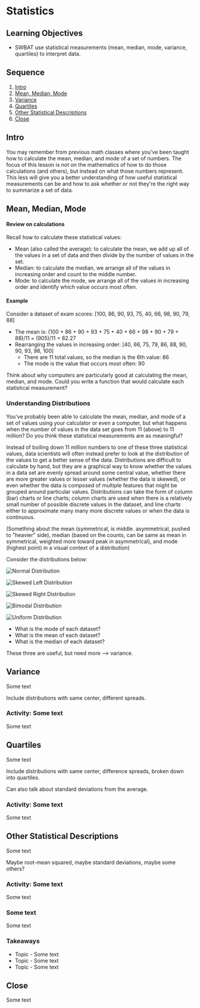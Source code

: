 # Statistics

## Learning Objectives

* SWBAT use statistical measurements (mean, median, mode, variance, quartiles) to interpret data.

## Sequence

1. [Intro](#intro)
2. [Mean, Median, Mode](#mean-median-mode)
3. [Variance](#variance)
4. [Quartiles](#quartiles)
5. [Other Statistical Descriptions](#other-statistical-descriptions)
6. [Close](#close)

## Intro

You may remember from previous math classes where you've been taught how to calculate the mean, median, and mode of a set of numbers. The focus of this lesson is not on the mathematics of how to do those calculations (and others), but instead on what those numbers represent. This less will give you a better understanding of how useful statistical measurements can be and how to ask whether or not they're the right way to summarize a set of data. 

## Mean, Median, Mode

#### Review on calculations

Recall how to calculate these statistical values:

- Mean (also called the average): to calculate the mean, we add up all of the values in a set of data and then divide by the number of values in the set.
- Median: to calculate the median, we arrange all of the values in increasing order and count to the middle number.
- Mode: to calculate the mode, we arrange all of the values in increasing order and identify which value occurs most often.

#### Example

Consider a dataset of exam scores: [100, 86, 90, 93, 75, 40, 66, 98, 90, 79, 88]

- The mean is: (100 + 86 + 90 + 93 + 75 + 40 + 66 + 98 + 90 + 79 + 88)/11 = (905)/11 = 82.27
- Rearranging the values in increasing order: [40, 66, 75, 79, 86, 88, 90, 90, 93, 98, 100]
	- There are 11 total values, so the median is the 6th value: 86
	- The mode is the value that occurs most often: 90

Think about why computers are particularly good at calculating the mean, median, and mode. Could you write a function that would calculate each statistical measurement?

### Understanding Distributions

You've probably been able to calculate the mean, median, and mode of a set of values using your calculator or even a computer, but what happens when the number of values in the data set goes from 11 (above) to 11 million? Do you think these statistical measurements are as meaningful?

Instead of boiling down 11 million numbers to one of these three statistical values, data scientists will often instead prefer to look at the distribution of the values to get a better sense of the data. Distributions are difficult to calculate by hand, but they are a graphical way to know whether the values in a data set are evenly spread around some central value, whether there are more greater values or lesser values (whether the data is skewed), or even whether the data is composed of multiple features that might be grouped around particular values. Distributions can take the form of column (bar) charts or line charts; column charts are used when there is a relatively small number of possible discrete values in the dataset, and line charts either to approximate many many more discrete values or when the data is continuous.

(Something about the mean (symmetrical, is middle. asymmetrical, pushed to "heavier" side), median (based on the counts, can be same as mean in symmetrical, weighted more toward peak in asymmetrical), and mode (highest point) in a visual context of a distribution)

Consider the distributions below:

![Normal Distribution](./images/bell-shaped-histogram.jpg)

![Skewed Left Distribution](./images/skewed-left-histogram.jpg)

![Skewed Right Distribution](./images/skewed-right-histogram.jpg)

![Bimodal Distribution](./images/bimodal-histogram.jpg)

![Uniform Distribution](./images/uniform-histogram.jpg)

- What is the mode of each dataset?
- What is the mean of each dataset?
- What is the median of each dataset?

These three are useful, but need more --> variance.

## Variance

Some text

Include distributions with same center, different spreads.

### Activity: Some text

Some text

## Quartiles

Some text

Include distributions with same center, difference spreads, broken down into quartiles.

Can also talk about standard deviations from the average.

### Activity: Some text

Some text

## Other Statistical Descriptions

Some text

Maybe root-mean squared, maybe standard deviations, maybe some others?

### Activity: Some text

Some text

### Some text

Some text

### Takeaways

* Topic - Some text
* Topic - Some text
* Topic - Some text

## Close

Some text
